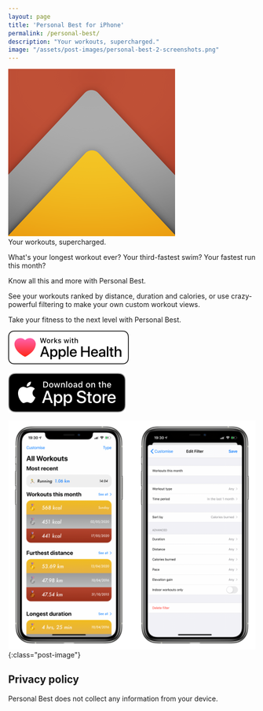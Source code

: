```yaml
---
layout: page
title: 'Personal Best for iPhone'
permalink: /personal-best/
description: "Your workouts, supercharged."
image: "/assets/post-images/personal-best-2-screenshots.png"
---
```


<div class="app">
    <img src="/assets/personal-best-icon.png" class="app-icon" />
    <div>
        <span>Your workouts, supercharged.</span>
    </div>
</div>

What's your longest workout ever? Your third-fastest swim? Your fastest run this month? 

Know all this and more with Personal Best.

See your workouts ranked by distance, duration and calories, or use crazy-powerful filtering to make your own custom workout views.

Take your fitness to the next level with Personal Best.

![Works with Apple Health](/assets/apple-health-badge.svg)

<a href="https://apps.apple.com/gb/app/personal-best-workouts/id1510256676" target="_blank" class="unset">
    <img src="/assets/app-store-badge.svg" alt="Download Spectral on the App Store" />
</a>

![Screenshots of Personal Best 2](/assets/post-images/personal-best-2-screenshots.png){:class="post-image"}

## Privacy policy

Personal Best does not collect any information from your device.